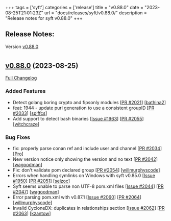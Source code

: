 +++
tags = ['syft']
categories = ['release']
title = "v0.88.0"
date = "2023-08-25T21:01:23Z"
url = "docs/releases/syft/v0.88.0/"
description = "Release notes for syft v0.88.0"
+++

## Release Notes:
Version [v0.88.0](https://github.com/anchore/syft/releases/tag/v0.88.0)

# 

## [v0.88.0](https://github.com/anchore/syft/tree/v0.88.0) (2023-08-25)

[Full Changelog](https://github.com/anchore/syft/compare/v0.87.1...v0.88.0)

### Added Features

- Detect golang boring crypto and fipsonly modules [[PR #2021](https://github.com/anchore/syft/pull/2021)] [[bathina2](https://github.com/bathina2)]
- feat: 1944 - update purl generation to use a consistent groupID [[PR #2033](https://github.com/anchore/syft/pull/2033)] [[spiffcs](https://github.com/spiffcs)]
- Add support to detect bash binaries [[Issue #1963](https://github.com/anchore/syft/issues/1963)] [[PR #2055](https://github.com/anchore/syft/pull/2055)] [[witchcraze](https://github.com/witchcraze)]

### Bug Fixes

- fix: properly parse conan ref and include user and channel [[PR #2034](https://github.com/anchore/syft/pull/2034)] [[Pro](https://github.com/Pro)]
- New version notice only showing the version and no text [[PR #2042](https://github.com/anchore/syft/pull/2042)] [[wagoodman](https://github.com/wagoodman)]
- Fix: don't validate pom declared group [[PR #2054](https://github.com/anchore/syft/pull/2054)] [[willmurphyscode](https://github.com/willmurphyscode)]
- Errors when handling symlinks on Windows with syft v0.85.0 [[Issue #1950](https://github.com/anchore/syft/issues/1950)] [[PR #2051](https://github.com/anchore/syft/pull/2051)] [[selzoc](https://github.com/selzoc)]
- Syft seems unable to parse non UTF-8 pom.xml files [[Issue #2044](https://github.com/anchore/syft/issues/2044)] [[PR #2047](https://github.com/anchore/syft/pull/2047)] [[wagoodman](https://github.com/wagoodman)]
- Error parsing pom.xml with v0.87.1 [[Issue #2060](https://github.com/anchore/syft/issues/2060)] [[PR #2064](https://github.com/anchore/syft/pull/2064)] [[willmurphyscode](https://github.com/willmurphyscode)]
- Invalid CycloneDX: duplicates in relationships section [[Issue #2062](https://github.com/anchore/syft/issues/2062)] [[PR #2063](https://github.com/anchore/syft/pull/2063)] [[kzantow](https://github.com/kzantow)]
